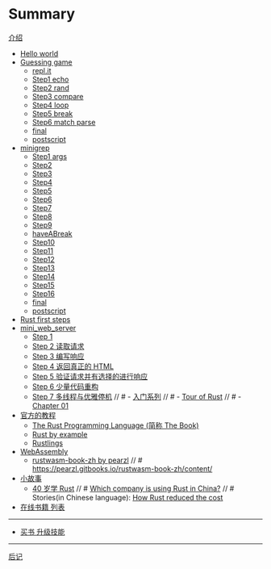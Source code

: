 # Summary

[介绍](./introduction.md)

- [Hello world](./helloworld.md)
- [Guessing game](./guessinggame/index.md)
  - [repl.it](./guessinggame/replit.md)
  - [Step1 echo](./guessinggame/step1.md)
  - [Step2 rand](./guessinggame/step2.md)
  - [Step3 compare](./guessinggame/step3.md)
  - [Step4 loop](./guessinggame/step4.md)
  - [Step5 break](./guessinggame/step5.md)
  - [Step6 match parse](./guessinggame/step6.md)
  - [final](./guessinggame/final.md)
  - [postscript](./guessinggame/postscript.md)
- [minigrep](./minigrep/index.md)
  - [Step1 args](./minigrep/step1.md)
  - [Step2](./minigrep/step2.md)
  - [Step3](./minigrep/step3.md)
  - [Step4](./minigrep/step4.md)
  - [Step5](./minigrep/step5.md)
  - [Step6](./minigrep/step6.md)
  - [Step7](./minigrep/step7.md)
  - [Step8](./minigrep/step8.md)
  - [Step9](./minigrep/step9.md)
  - [haveABreak](./minigrep/haveABreak.md)
  - [Step10](./minigrep/step10.md)
  - [Step11](./minigrep/step11.md)
  - [Step12](./minigrep/step12.md)
  - [Step13](./minigrep/step13.md)
  - [Step14](./minigrep/step14.md)
  - [Step15](./minigrep/step15.md)
  - [Step16](./minigrep/step16.md)
  - [final](./minigrep/final.md)
  - [postscript](./minigrep/postscript.md)
- [Rust first steps](./rustfirststeps.md)
- [mini_web_server](./mini_web_server/index.md)
  - [Step 1](./mini_web_server/step1.md)
  - [Step 2 读取请求](./mini_web_server/step2.md)
  - [Step 3 编写响应](./mini_web_server/step3.md)
  - [Step 4 返回真正的 HTML](./mini_web_server/step4.md)
  - [Step 5 验证请求并有选择的进行响应](./mini_web_server/step5.md)
  - [Step 6 少量代码重构](./mini_web_server/step6.md)
  - [Step 7 多线程与优雅停机](./mini_web_server/step7.md)
// # - [入门系列](./beginner.md)
// #   - [Tour of Rust](./tourofrust/chapter_00.md)
// #     - [Chapter 01](./tourofrust/chapter_01.md)
- [官方的教程]()
  - [The Rust Programming Language (简称 The Book)](./trpl.md)
  - [Rust by example](./rustbyexample.md)
  - [Rustlings](./rustlings.md)
- [WebAssembly]()
  - [rustwasm-book-zh by pearzl]() 
// # https://pearzl.gitbooks.io/rustwasm-book-zh/content/
- [小故事]()
  - [40 岁学 Rust]()
// # <a href="https://www.zhihu.com/question/312852144">Which company is using Rust in China?</a>
// # Stories(in Chinese language):     <a href="https://zhuanlan.zhihu.com/p/47796236" target="_blank">How Rust reduced the cost</a>
- [在线书籍 列表](./books_online.md)
---
- [买书 升级技能](./books.md)
---
[后记]()
